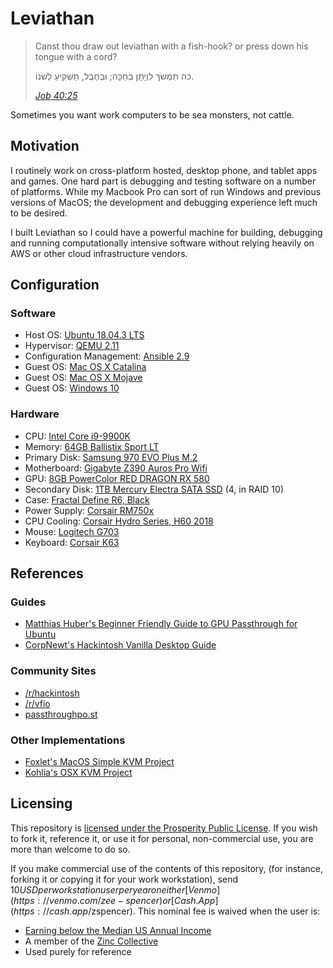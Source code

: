 # Leviathan
> Canst thou draw out leviathan with a fish-hook? or press down his tongue with a cord?
>
> כה  תִּמְשֹׁךְ לִוְיָתָן בְּחַכָּה;    וּבְחֶבֶל, תַּשְׁקִיעַ לְשֹׁנוֹ.
>
> <cite><a href="https://www.mechon-mamre.org/p/pt/pt2740.htm#15">Job 40:25</a></cite>

Sometimes you want work computers to be sea monsters, not cattle.

## Motivation
I routinely work on cross-platform hosted, desktop phone, and tablet apps and games. One hard part is debugging and testing software on a number of platforms. While my Macbook Pro can sort of run Windows and previous versions of MacOS; the development and debugging experience left much to be desired.

I built Leviathan so I could have a powerful machine for building, debugging and running computationally intensive software without relying heavily on AWS or other cloud infrastructure vendors.

## Configuration
### Software
- Host OS: [Ubuntu 18.04.3 LTS](http://releases.ubuntu.com/18.04/)
- Hypervisor: [QEMU 2.11](https://github.com/qemu/qemu/tree/stable-2.12)
- Configuration Management: [Ansible 2.9](https://docs.ansible.com/ansible/2.9/index.html)
- Guest OS: [Mac OS X Catalina](https://www.apple.com/macos/catalina/)
- Guest OS: [Mac OS X Mojave](https://support.apple.com/macos/mojave)
- Guest OS: [Windows 10](https://www.microsoft.com/en-us/windows/get-windows-10)

### Hardware
- CPU: [Intel Core i9-9900K](https://www.newegg.com/core-i9-9th-gen-intel-core-i9-9900k/p/N82E16819117957?Item=N82E16819117957)
- Memory: [64GB Ballistix Sport LT](https://www.newegg.com/ballistix-64gb-288-pin-ddr4-sdram/p/N82E16820156087?Item=N82E16820156087)
- Primary Disk: [Samsung 970 EVO Plus M.2](https://www.newegg.com/samsung-970-evo-plus-1tb/p/N82E16820147743?Item=N82E16820147743)
- Motherboard: [Gigabyte Z390 Auros Pro Wifi](https://www.newegg.com/p/N82E16813145091?Item=N82E16813145091)
- GPU: [8GB PowerColor RED DRAGON RX 580](https://www.newegg.com/powercolor-radeon-rx-580-axrx-580-8gbd5-3dhdv2-oc/p/N82E16814131720)
- Secondary Disk: [1TB Mercury Electra SATA SSD](https://eshop.macsales.com/item/Other%20World%20Computing/S3D7E6GT1.0/) (4, in RAID 10)
- Case: [Fractal Define R6, Black](https://www.newegg.com/black-fractal-design-define-r6-atx-mid-tower/p/N82E16811352089?Item=N82E16811352089)
- Power Supply: [Corsair RM750x](https://www.newegg.com/corsair-rmx-series-rm750x-cp-9020179-na-750w/p/N82E16817139233?Item=N82E16817139233)
- CPU Cooling: [Corsair Hydro Series, H60 2018](https://www.newegg.com/p/N82E16835181140?Item=N82E16835181140)
- Mouse: [Logitech G703](https://www.newegg.com/logitech-910-005638-g703-usb-lightspeed-wireless/p/N82E16826197342?Item=N82E16826197342)
- Keyboard: [Corsair K63](https://www.newegg.com/black-corsair-k63-cherry-mx-red/p/N82E16823816107?Item=N82E16823816107)

## References
### Guides
- [Matthias Huber's Beginner Friendly Guide to GPU Passthrough for Ubuntu](https://mathiashueber.com/windows-virtual-machine-gpu-passthrough-ubuntu/)
- [CorpNewt's Hackintosh Vanilla Desktop Guide](https://hackintosh.gitbook.io/-r-hackintosh-vanilla-desktop-guide/)

### Community Sites
- [/r/hackintosh](https://www.reddit.com/r/hackintosh/)
- [/r/vfio](https://www.reddit.com/r/VFIO/)
- [passthroughpo.st](https://passthroughpo.st)

### Other Implementations
- [Foxlet's MacOS Simple KVM Project](https://github.com/foxlet/macOS-Simple-KVM)
- [Kohlia's OSX KVM Project](https://github.com/kholia/OSX-KVM)


## Licensing

This repository is [licensed under the Prosperity Public License](./LICENSE). If you wish to fork it, reference it, or use it for personal, non-commercial use, you are more than welcome to do so.

If you make commercial use of the contents of this repository, (for instance, forking it or copying it for your work workstation), send $10 USD per workstation user per year on either [Venmo](https://venmo.com/zee-spencer) or [Cash.App](https://cash.app/$zspencer). This nominal fee is waived when the user is:
- [Earning below the Median US Annual Income](https://en.wikipedia.org/wiki/Personal_income_in_the_United_States)
- A member of the [Zinc Collective](https://zinc.coop)
- Used purely for reference